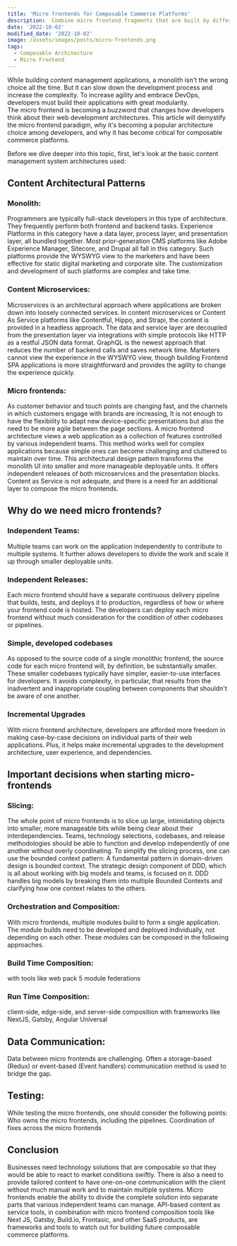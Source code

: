 ```yaml
---
title: 'Micro frontends for Composable Commerce Platforms'
description:  Combine micro frontend fragments that are built by different teams using different technologies to one composable platform
date: '2022-10-02'
modified_date: '2022-10-02'
image: /assets/images/posts/micro-frontends.png
tags:
  - Composable Architecture
  - Micro Frontend
---
```


While building content management applications, a monolith isn't the wrong choice all the time. But it can slow down the development process and increase the complexity. To increase agility and embrace DevOps, developers must build their applications with great modularity.  
The micro frontend is becoming a buzzword that changes how developers think about their web development architectures. This article will demystify the micro frontend paradigm, why it's becoming a popular architecture choice among developers, and why it has become critical for composable commerce platforms.

Before we dive deeper into this topic, first, let's look at the basic content management system architectures used: 

## Content Architectural Patterns 
### Monolith: 
Programmers are typically full-stack developers in this type of architecture. They frequently perform both frontend and backend tasks. Experience Platforms in this category have a data layer, process layer, and presentation layer, all bundled together. Most prior-generation CMS platforms like Adobe Experience Manager, Sitecore, and Drupal all fall in this category. Such platforms provide the WYSWYG view to the marketers and have been effective for static digital marketing and corporate site. The customization and development of such platforms are complex and take time.
### Content Microservices: 
Microservices is an architectural approach where applications are broken down into loosely connected services. In content microservices or Content As Service platforms like Contentful, Hippo, and Strapi, the content is provided in a headless approach. The data and service layer are decoupled from the presentation layer via integrations with simple protocols like HTTP as a restful JSON data format. GraphQL is the newest approach that reduces the number of backend calls and saves network time. Marketers cannot view the experience in the WYSWYG view, though building Frontend SPA applications is more straightforward and provides the agility to change the experience quickly. 
### Micro frontends:   
As customer behavior and touch points are changing fast, and the channels in which customers engage with brands are increasing, It is not enough to have the flexibility to adapt new device-specific presentations but also the need to be more agile between the page sections. A micro frontend architecture views a web application as a collection of features controlled by various independent teams. This method works well for complex applications because simple ones can become challenging and cluttered to maintain over time. This architectural design pattern transforms the monolith UI into smaller and more manageable deployable units. It offers independent releases of both microservices and the presentation blocks. Content as Service is not adequate, and there is a need for an additional layer to compose the micro frontends. 

## Why do we need micro frontends? 

### Independent Teams: 
Multiple teams can work on the application independently to contribute to multiple systems. It further allows developers to divide the work and scale it up through smaller deployable units.  
### Independent Releases: 
Each micro frontend should have a separate continuous delivery pipeline that builds, tests, and deploys it to production, regardless of how or where your frontend code is hosted. The developers can deploy each micro frontend without much consideration for the condition of other codebases or pipelines. 
### Simple, developed codebases
As opposed to the source code of a single monolithic frontend, the source code for each micro frontend will, by definition, be substantially smaller. These smaller codebases typically have simpler, easier-to-use interfaces for developers. It avoids complexity, in particular, that results from the inadvertent and inappropriate coupling between components that shouldn't be aware of one another.  
### Incremental Upgrades
With micro frontend architecture, developers are afforded more freedom in making case-by-case decisions on individual parts of their web applications. Plus, it helps make incremental upgrades to the development architecture, user experience, and dependencies. 

## Important decisions when starting micro-frontends 

### Slicing: 
The whole point of micro frontends is to slice up large, intimidating objects into smaller, more manageable bits while being clear about their interdependencies. Teams, technology selections, codebases, and release methodologies should be able to function and develop independently of one another without overly coordinating. To simplify the slicing process, one can use the bounded context pattern: A fundamental pattern in domain-driven design is bounded context. The strategic design component of DDD, which is all about working with big models and teams, is focused on it. DDD handles big models by breaking them into multiple Bounded Contexts and clarifying how one context relates to the others. 
### Orchestration and Composition: 
With micro frontends, multiple modules build to form a single application. The module builds need to be developed and deployed individually, not depending on each other. These modules can be composed in the following approaches.
### Build Time Composition: 
with tools like web pack 5 module federations
### Run Time Composition: 
client-side, edge-side, and server-side composition with frameworks like NextJS, Gatsby, Angular Universal
## Data Communication: 
Data between micro frontends are challenging. Often a storage-based (Redux) or event-based (Event handlers) communication method is used to bridge the gap.  
## Testing: 
While testing the micro frontends, one should consider the following points: 
Who owns the micro frontends, including the pipelines. 
Coordination of fixes across the micro frontends 

## Conclusion 
Businesses need technology solutions that are composable so that they would be able to react to market conditions swiftly. There is also a need to provide tailored content to have one-on-one communication with the client without much manual work and to maintain multiple systems. 
Micro frontends enable the ability to divide the complete solution into separate parts that various independent teams can manage. API-based content as service tools, in combination with micro frontend composition tools like Next JS, Gatsby, Build.io, Frontasic, and other SaaS products, are frameworks and tools to watch out for building future composable commerce platforms. 
